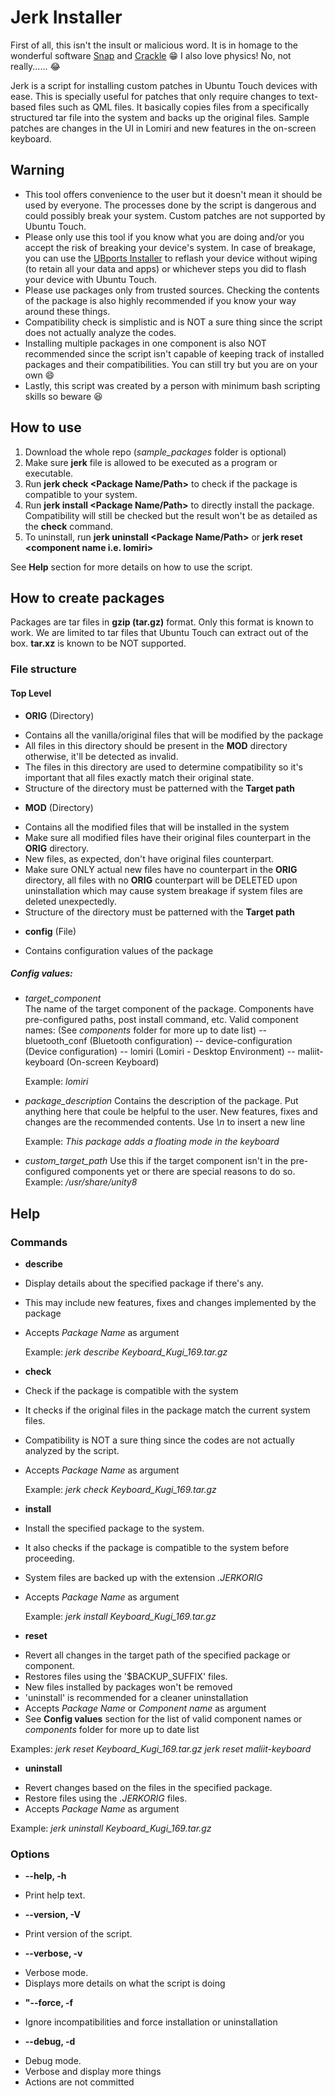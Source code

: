 # Jerk Installer
First of all, this isn't the insult or malicious word.
It is in homage to the wonderful software [Snap](https://en.wikipedia.org/wiki/Snap_(software)) and [Crackle](https://gitlab.com/tuxecure/crackle-apt/crackle) 😁 I also love physics! No, not really...... 😂

Jerk is a script for installing custom patches in Ubuntu Touch devices with ease.
This is specially useful for patches that only require changes to text-based files such as QML files.
It basically copies files from a specifically structured tar file into the system and backs up the original files.
Sample patches are changes in the UI in Lomiri and new features in the on-screen keyboard.

## Warning
* This tool offers convenience to the user but it doesn't mean it should be used by everyone. The processes done by the script is dangerous and could possibly break your system. Custom patches are not supported by Ubuntu Touch.
* Please only use this tool if you know what you are doing and/or you accept the risk of breaking your device's system. In case of breakage, you can use the [UBports Installer](https://devices.ubuntu-touch.io/installer/ "UBports Installer") to reflash your device without wiping (to retain all your data and apps) or whichever steps you did to flash your device with Ubuntu Touch.
* Please use packages only from trusted sources. Checking the contents of the package is also highly recommended if you know your way around these things.
* Compatibility check is simplistic and is NOT a sure thing since the script does not actually analyze the codes.
* Installing multiple packages in one component is also NOT recommended since the script isn't capable of keeping track of installed packages and their compatibilities. You can still try but you are on your own 😄
* Lastly, this script was created by a person with minimum bash scripting skills so beware 😆

## How to use
1.  Download the whole repo (_sample_packages_ folder is optional)
2. Make sure **jerk** file is allowed to be executed as a program or executable.
3. Run **jerk check <Package Name/Path>** to check if the package is compatible to your system.
4. Run **jerk install <Package Name/Path>** to directly install the package. Compatibility will still be checked but the result won't be as detailed as the **check** command.
5. To uninstall, run **jerk uninstall <Package Name/Path>** or **jerk reset \<component name i.e. lomiri\>**

See **Help** section for more details on how to use the script.

## How to create packages
Packages are tar files in **gzip (tar.gz)** format. Only this format is known to work.
We are limited to tar files that Ubuntu Touch can extract out of the box. **tar.xz** is  known to be NOT supported.

### File structure
#### Top Level
* **ORIG** (Directory)
 - Contains all the vanilla/original files that will be modified by the package
 - All files in this directory should be present in the **MOD** directory otherwise, it'll be detected as invalid.
 - The files in this directory are used to determine compatibility so it's important that all files exactly match their original state.
 - Structure of the directory must be patterned with the **Target path**
* **MOD** (Directory)
 - Contains all the modified files that will be installed in the system
 - Make sure all modified files have their original files counterpart in the **ORIG** directory.
 - New files, as expected, don't have original files counterpart.
 - Make sure ONLY actual new files have no counterpart in the **ORIG** directory, all files with no **ORIG** counterpart will be DELETED upon uninstallation which may cause system breakage if system files are deleted unexpectedly.
 - Structure of the directory must be patterned with the **Target path**
* **config** (File)
 - Contains configuration values of the package
 ##### Config values:
   - _target_component_   
         The name of the target component of the package.
		 Components have pre-configured paths, post install command, etc.
         Valid component names: (See _components_ folder for more up to date list)
         -- bluetooth_conf (Bluetooth configuration)
         -- device-configuration (Device configuration)
         -- lomiri (Lomiri - Desktop Environment)
        -- maliit-keyboard (On-screen Keyboard)
		
		Example: _lomiri_
   - _package_description_
      Contains the description of the package. Put anything here that coule be helpful to the user.
	  New features, fixes and changes are the recommended contents.
	  Use _\n_ to insert a new line
	  
	  Example: _This package adds a floating mode in the keyboard_
   - _custom_target_path_
    Use this if the target component isn't in the pre-configured components yet or there are special reasons to do so.
	Example: _/usr/share/unity8_

## Help
### Commands
* **describe**
 -  Display details about the specified package if there's any.
  - This may include new features, fixes and changes implemented by the package
  - Accepts _Package Name_ as argument

    Example: _jerk describe Keyboard_Kugi_169.tar.gz_
* **check**
 - Check if the package is compatible with the system
 - It checks if the original files in the package match the current system files.
 - Compatibility is NOT a sure thing since the codes are not actually analyzed by the script.
 - Accepts _Package Name_ as argument

   Example: _jerk check Keyboard_Kugi_169.tar.gz_
* **install**
 - Install the specified package to the system.
 - It also checks if the package is compatible to the system before proceeding.
 - System files are backed up with the extension _.JERKORIG_
 - Accepts _Package Name_ as argument

   Example: _jerk install Keyboard_Kugi_169.tar.gz_
 
* **reset**
 - Revert all changes in the target path of the specified package or component.
 - Restores files using the '$BACKUP_SUFFIX' files.
 - New files installed by packages won't be removed
 - 'uninstall' is recommended for a cleaner uninstallation
 - Accepts _Package Name_ or _Component name_ as argument
  - See **Config values** section for the list of valid component names or  _components_ folder for more up to date list

   Examples:
   _jerk reset Keyboard_Kugi_169.tar.gz_
   _jerk reset maliit-keyboard_
  
* **uninstall**
 - Revert changes based on the files in the specified package.
 - Restore files using the _.JERKORIG_ files.
  - Accepts _Package Name_ as argument
  
   Example: _jerk uninstall Keyboard_Kugi_169.tar.gz_
   
### Options
* **--help, -h**
 - Print help text.
* **--version, -V**
 - Print version of the script.
* **--verbose, -v**
 - Verbose mode.
 - Displays more details on what the script is doing
* **"--force, -f**
 - Ignore incompatibilities and force installation or uninstallation
* **--debug, -d**
 - Debug mode.
 - Verbose and display more things
 - Actions are not committed
